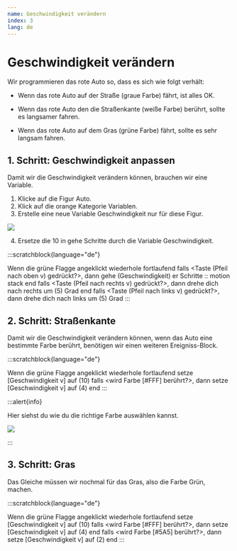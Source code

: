 ```yaml
---
name: Geschwindigkeit verändern
index: 3
lang: de
---
```


# Geschwindigkeit verändern

Wir programmieren das rote Auto so, dass es sich wie folgt verhält:

- Wenn das rote Auto auf der Straße (graue Farbe) fährt, ist alles OK.

- Wenn das rote Auto den die Straßenkante (weiße Farbe) berührt, sollte es langsamer fahren.

- Wenn das rote Auto auf dem Gras (grüne Farbe) fährt, sollte es sehr langsam fahren.

## 1. Schritt: Geschwindigkeit anpassen

Damit wir die Geschwindigkeit verändern können, brauchen wir eine Variable.

1. Klicke auf die Figur Auto.
2. Klick auf die orange Kategorie Variablen.
3. Erstelle eine neue Variable Geschwindigkeit nur für diese Figur.

![](/images/scratch/geschwindigkeit-fuer-diese-figur.png)

4. Ersetze die 10 in gehe Schritte durch die Variable Geschwindigkeit.

:::scratchblock{language="de"}

Wenn die grüne Flagge angeklickt
wiederhole fortlaufend
    falls <Taste (Pfeil nach oben v) gedrückt?>, dann
        gehe (Geschwindigkeit) er Schritte :: motion stack
    end
    falls <Taste (Pfeil nach rechts v) gedrückt?>, dann
        drehe dich nach rechts um (5) Grad
    end
    falls <Taste (Pfeil nach links v) gedrückt?>, dann
        drehe dich nach links um (5) Grad
:::

## 2. Schritt: Straßenkante

Damit wir die Geschwindigkeit verändern können, wenn das Auto eine bestimmte Farbe berührt, benötigen wir einen weiteren Ereigniss-Block.

:::scratchblock{language="de"}

Wenn die grüne Flagge angeklickt
wiederhole fortlaufend
    setze [Geschwindigkeit v] auf (10)
    falls <wird Farbe [#FFF] berührt?>, dann
        setze [Geschwindigkeit v] auf (4)
    end
:::

:::alert{info}

Hier siehst du wie du die richtige Farbe auswählen kannst.

![](/images/scratch/farbe-auswaehlen.gif)

:::

## 3. Schritt: Gras

Das Gleiche müssen wir nochmal für das Gras, also die Farbe Grün, machen.

:::scratchblock{language="de"}

Wenn die grüne Flagge angeklickt
wiederhole fortlaufend
    setze [Geschwindigkeit v] auf (10)
    falls <wird Farbe [#FFF] berührt?>, dann
        setze [Geschwindigkeit v] auf (4)
    end
    falls <wird Farbe [#5A5] berührt?>, dann
        setze [Geschwindigkeit v] auf (2)
    end
:::